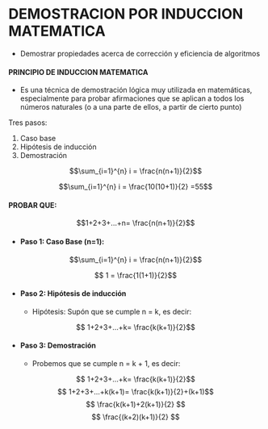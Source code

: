 # DEMOSTRACION POR INDUCCION MATEMATICA
*  Demostrar propiedades acerca de corrección y eficiencia de algoritmos

#### **PRINCIPIO DE INDUCCION MATEMATICA**
* Es una técnica de demostración lógica muy utilizada en matemáticas, especialmente para probar afirmaciones que se aplican a todos los números naturales (o a una parte de ellos, a partir de cierto punto)

Tres pasos:
1. Caso base
2. Hipótesis de inducción
3. Demostración

$$\sum_{i=1}^{n} i = \frac{n(n+1)}{2}$$

$$\sum_{i=1}^{n} i = \frac{10(10+1)}{2} =55$$

#### PROBAR QUE:

$$1+2+3+...+n= \frac{n(n+1)}{2}$$

   * #### **Paso 1: Caso Base (n=1):**

$$\sum_{i=1}^{n} i = \frac{n(n+1)}{2}$$

$$ 1 = \frac{1(1+1)}{2}$$

   * #### **Paso 2: Hipótesis de inducción**

      * Hipótesis: Supón que se cumple n = k, es decir:

$$ 1+2+3+...+k= \frac{k(k+1)}{2}$$

   * #### **Paso 3: Demostración**

      * Probemos que se cumple n = k + 1, es decir:

$$ 1+2+3+...+k= \frac{k(k+1)}{2}$$
$$ 1+2+3+...+k(k+1)= \frac{k(k+1)}{2}+(k+1)$$
$$ \frac{k(k+1)+2(k+1)}{2} $$
$$ \frac{(k+2)(k+1)}{2} $$
